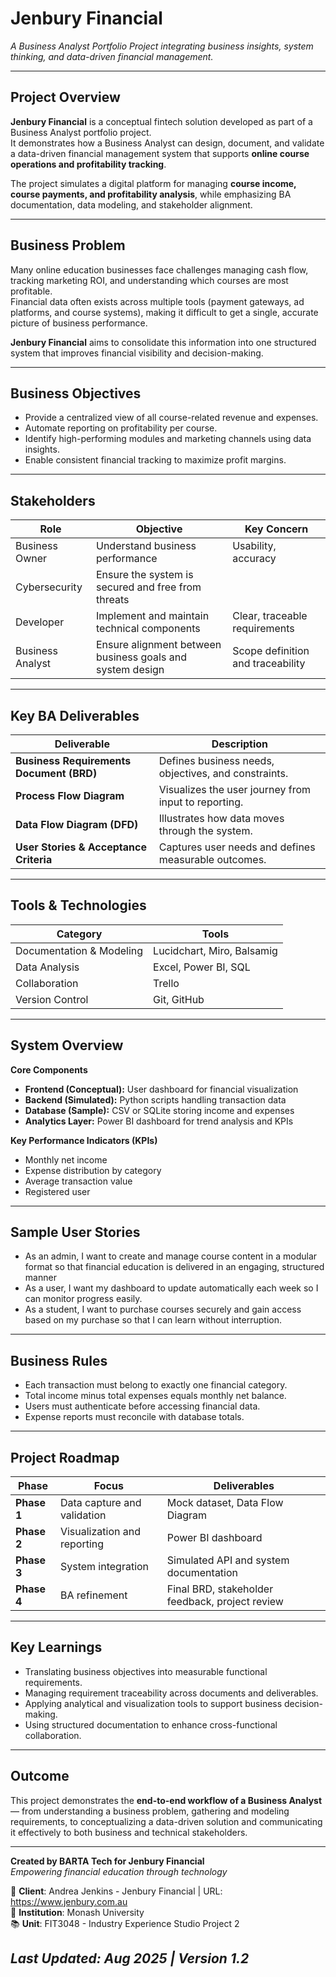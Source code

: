 # Jenbury Financial  
*A Business Analyst Portfolio Project integrating business insights, system thinking, and data-driven financial management.*

---

## Project Overview  
**Jenbury Financial** is a conceptual fintech solution developed as part of a Business Analyst portfolio project.  
It demonstrates how a Business Analyst can design, document, and validate a data-driven financial management system that supports **online course operations and profitability tracking**.  

The project simulates a digital platform for managing **course income, course payments, and profitability analysis**, while emphasizing BA documentation, data modeling, and stakeholder alignment.

---

## Business Problem  
Many online education businesses face challenges managing cash flow, tracking marketing ROI, and understanding which courses are most profitable.  
Financial data often exists across multiple tools (payment gateways, ad platforms, and course systems), making it difficult to get a single, accurate picture of business performance.  

**Jenbury Financial** aims to consolidate this information into one structured system that improves financial visibility and decision-making.

---

## Business Objectives
- Provide a centralized view of all course-related revenue and expenses.  
- Automate reporting on profitability per course.  
- Identify high-performing modules and marketing channels using data insights.  
- Enable consistent financial tracking to maximize profit margins.  

---

## Stakeholders

| Role | Objective | Key Concern |
|------|------------|--------------|
| Business Owner | Understand business performance | Usability, accuracy |
| Cybersecurity | Ensure the system is secured and free from threats |
| Developer | Implement and maintain technical components | Clear, traceable requirements |
| Business Analyst | Ensure alignment between business goals and system design | Scope definition and traceability |

---

## Key BA Deliverables

| Deliverable | Description |
|--------------|-------------|
| **Business Requirements Document (BRD)** | Defines business needs, objectives, and constraints. |
| **Process Flow Diagram** | Visualizes the user journey from input to reporting. |
| **Data Flow Diagram (DFD)** | Illustrates how data moves through the system. |
| **User Stories & Acceptance Criteria** | Captures user needs and defines measurable outcomes. |

---

## Tools & Technologies

| Category | Tools |
|-----------|-------|
| Documentation & Modeling | Lucidchart, Miro, Balsamig |
| Data Analysis | Excel, Power BI, SQL |
| Collaboration | Trello |
| Version Control | Git, GitHub |

---

## System Overview  

**Core Components**
- **Frontend (Conceptual):** User dashboard for financial visualization  
- **Backend (Simulated):** Python scripts handling transaction data  
- **Database (Sample):** CSV or SQLite storing income and expenses  
- **Analytics Layer:** Power BI dashboard for trend analysis and KPIs  

**Key Performance Indicators (KPIs)**
- Monthly net income  
- Expense distribution by category  
- Average transaction value  
- Registered user 
---

## Sample User Stories
- As an admin, I want to create and manage course content in a modular format so that financial education is delivered in an engaging,
  structured manner 
- As a user, I want my dashboard to update automatically each week so I can monitor progress easily.
- As a student, I want to purchase courses securely and gain access based on my purchase so that I can learn without interruption.
  
---

## Business Rules
- Each transaction must belong to exactly one financial category.  
- Total income minus total expenses equals monthly net balance.  
- Users must authenticate before accessing financial data.  
- Expense reports must reconcile with database totals.  

---

## Project Roadmap

| Phase | Focus | Deliverables |
|-------|--------|--------------|
| **Phase 1** | Data capture and validation | Mock dataset, Data Flow Diagram |
| **Phase 2** | Visualization and reporting | Power BI dashboard |
| **Phase 3** | System integration | Simulated API and system documentation |
| **Phase 4** | BA refinement | Final BRD, stakeholder feedback, project review |

---

## Key Learnings
- Translating business objectives into measurable functional requirements.  
- Managing requirement traceability across documents and deliverables.  
- Applying analytical and visualization tools to support business decision-making.  
- Using structured documentation to enhance cross-functional collaboration.  

---


## Outcome  
This project demonstrates the **end-to-end workflow of a Business Analyst** — from understanding a business problem, gathering and modeling requirements, to conceptualizing a data-driven solution and communicating it effectively to both business and technical stakeholders.

---

**Created by BARTA Tech for Jenbury Financial**  
*Empowering financial education through technology*

📧 **Client**: Andrea Jenkins - Jenbury Financial  | URL: https://www.jenbury.com.au    
🏫 **Institution**: Monash University  
📚 **Unit**: FIT3048 - Industry Experience Studio Project 2

*Last Updated: Aug 2025 | Version 1.2*
---



